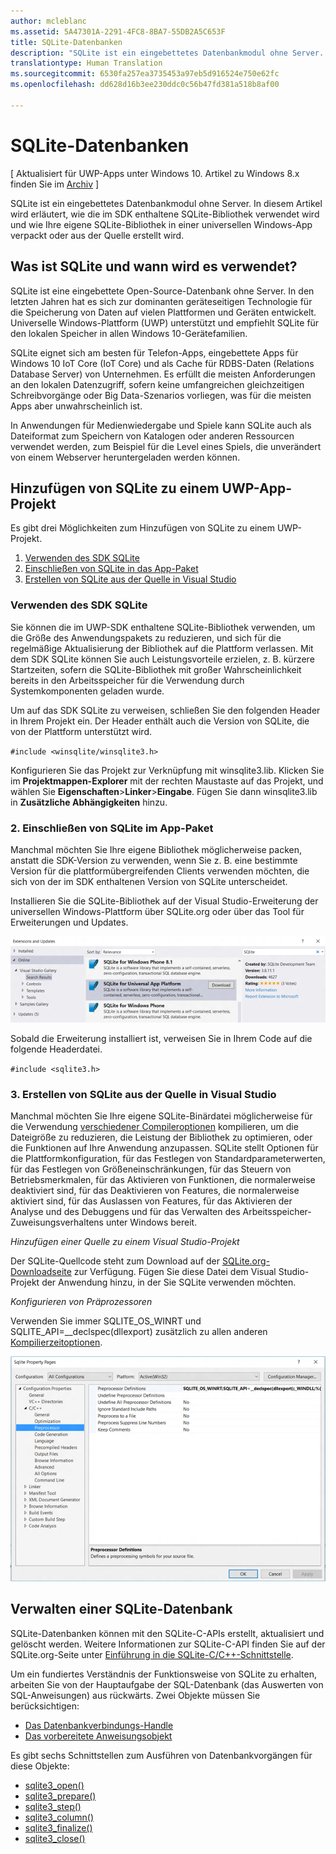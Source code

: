 ```yaml
---
author: mcleblanc
ms.assetid: 5A47301A-2291-4FC8-8BA7-55DB2A5C653F
title: SQLite-Datenbanken
description: "SQLite ist ein eingebettetes Datenbankmodul ohne Server. In diesem Artikel wird erläutert, wie die im SDK enthaltene SQLite-Bibliothek verwendet wird und wie Sie Ihre eigene SQLite-Bibliothek in einer Universellen Windows-App verpacken oder aus der Quelle erstellen können."
translationtype: Human Translation
ms.sourcegitcommit: 6530fa257ea3735453a97eb5d916524e750e62fc
ms.openlocfilehash: dd628d16b3ee230ddc0c56b47fd381a518b8af00

---
```

# SQLite-Datenbanken

\[ Aktualisiert für UWP-Apps unter Windows 10. Artikel zu Windows 8.x finden Sie im [Archiv](http://go.microsoft.com/fwlink/p/?linkid=619132) \]


SQLite ist ein eingebettetes Datenbankmodul ohne Server. In diesem Artikel wird erläutert, wie die im SDK enthaltene SQLite-Bibliothek verwendet wird und wie Ihre eigene SQLite-Bibliothek in einer universellen Windows-App verpackt oder aus der Quelle erstellt wird.

## Was ist SQLite und wann wird es verwendet?

SQLite ist eine eingebettete Open-Source-Datenbank ohne Server. In den letzten Jahren hat es sich zur dominanten geräteseitigen Technologie für die Speicherung von Daten auf vielen Plattformen und Geräten entwickelt. Universelle Windows-Plattform (UWP) unterstützt und empfiehlt SQLite für den lokalen Speicher in allen Windows 10-Gerätefamilien.

SQLite eignet sich am besten für Telefon-Apps, eingebettete Apps für Windows 10 IoT Core (IoT Core) und als Cache für RDBS-Daten (Relations Database Server) von Unternehmen. Es erfüllt die meisten Anforderungen an den lokalen Datenzugriff, sofern keine umfangreichen gleichzeitigen Schreibvorgänge oder Big Data-Szenarios vorliegen, was für die meisten Apps aber unwahrscheinlich ist.

In Anwendungen für Medienwiedergabe und Spiele kann SQLite auch als Dateiformat zum Speichern von Katalogen oder anderen Ressourcen verwendet werden, zum Beispiel für die Level eines Spiels, die unverändert von einem Webserver heruntergeladen werden können.

## Hinzufügen von SQLite zu einem UWP-App-Projekt

Es gibt drei Möglichkeiten zum Hinzufügen von SQLite zu einem UWP-Projekt.

1.  [Verwenden des SDK SQLite](#using-the-sdk-sqlite)
2.  [Einschließen von SQLite in das App-Paket](#including-sqlite-in-the-app-package)
3.  [Erstellen von SQLite aus der Quelle in Visual Studio](#building-sqlite-from-source-in-visual-studio)

### Verwenden des SDK SQLite

Sie können die im UWP-SDK enthaltene SQLite-Bibliothek verwenden, um die Größe des Anwendungspakets zu reduzieren, und sich für die regelmäßige Aktualisierung der Bibliothek auf die Plattform verlassen. Mit dem SDK SQLite können Sie auch Leistungsvorteile erzielen, z. B. kürzere Startzeiten, sofern die SQLite-Bibliothek mit großer Wahrscheinlichkeit bereits in den Arbeitsspeicher für die Verwendung durch Systemkomponenten geladen wurde.

Um auf das SDK SQLite zu verweisen, schließen Sie den folgenden Header in Ihrem Projekt ein. Der Header enthält auch die Version von SQLite, die von der Plattform unterstützt wird.

`#include <winsqlite/winsqlite3.h>`

Konfigurieren Sie das Projekt zur Verknüpfung mit winsqlite3.lib. Klicken Sie im **Projektmappen-Explorer** mit der rechten Maustaste auf das Projekt, und wählen Sie **Eigenschaften**&gt;**Linker**&gt;**Eingabe**. Fügen Sie dann winsqlite3.lib in **Zusätzliche Abhängigkeiten** hinzu.

### 2. Einschließen von SQLite im App-Paket

Manchmal möchten Sie Ihre eigene Bibliothek möglicherweise packen, anstatt die SDK-Version zu verwenden, wenn Sie z. B. eine bestimmte Version für die plattformübergreifenden Clients verwenden möchten, die sich von der im SDK enthaltenen Version von SQLite unterscheidet.

Installieren Sie die SQLite-Bibliothek auf der Visual Studio-Erweiterung der universellen Windows-Plattform über SQLite.org oder über das Tool für Erweiterungen und Updates.

![Bildschirm „Erweiterungen und Updates“](./images/extensions-and-updates.png)

Sobald die Erweiterung installiert ist, verweisen Sie in Ihrem Code auf die folgende Headerdatei.

`#include <sqlite3.h>`

### 3. Erstellen von SQLite aus der Quelle in Visual Studio

Manchmal möchten Sie Ihre eigene SQLite-Binärdatei möglicherweise für die Verwendung [verschiedener Compileroptionen](http://www.sqlite.org/compile.html) kompilieren, um die Dateigröße zu reduzieren, die Leistung der Bibliothek zu optimieren, oder die Funktionen auf Ihre Anwendung anzupassen. SQLite stellt Optionen für die Plattformkonfiguration, für das Festlegen von Standardparameterwerten, für das Festlegen von Größeneinschränkungen, für das Steuern von Betriebsmerkmalen, für das Aktivieren von Funktionen, die normalerweise deaktiviert sind, für das Deaktivieren von Features, die normalerweise aktiviert sind, für das Auslassen von Features, für das Aktivieren der Analyse und des Debuggens und für das Verwalten des Arbeitsspeicher-Zuweisungsverhaltens unter Windows bereit.

*Hinzufügen einer Quelle zu einem Visual Studio-Projekt*

Der SQLite-Quellcode steht zum Download auf der [SQLite.org-Downloadseite](https://www.sqlite.org/download.html) zur Verfügung. Fügen Sie diese Datei dem Visual Studio-Projekt der Anwendung hinzu, in der Sie SQLite verwenden möchten.

*Konfigurieren von Präprozessoren*

Verwenden Sie immer SQLITE\_OS\_WINRT und SQLITE\_API=\_\_declspec(dllexport) zusätzlich zu allen anderen [Kompilierzeitoptionen](http://www.sqlite.org/compile.html).

![Bildschirm mit den SQLite-Eigenschaftsseiten](./images/property-pages.png)

## Verwalten einer SQLite-Datenbank

SQLite-Datenbanken können mit den SQLite-C-APIs erstellt, aktualisiert und gelöscht werden. Weitere Informationen zur SQLite-C-API finden Sie auf der SQLite.org-Seite unter [Einführung in die SQLite-C/C++-Schnittstelle](http://www.sqlite.org/cintro.html).

Um ein fundiertes Verständnis der Funktionsweise von SQLite zu erhalten, arbeiten Sie von der Hauptaufgabe der SQL-Datenbank (das Auswerten von SQL-Anweisungen) aus rückwärts. Zwei Objekte müssen Sie berücksichtigen:

-   [Das Datenbankverbindungs-Handle](https://www.sqlite.org/c3ref/sqlite3.html)
-   [Das vorbereitete Anweisungsobjekt](https://www.sqlite.org/c3ref/stmt.html)

Es gibt sechs Schnittstellen zum Ausführen von Datenbankvorgängen für diese Objekte:

-   [sqlite3\_open()](https://web.archive.org/web/20141228070025/http:/www.sqlite.org/c3ref/open.html)
-   [sqlite3\_prepare()](https://web.archive.org/web/20141228070025/http:/www.sqlite.org/c3ref/prepare.html)
-   [sqlite3\_step()](https://web.archive.org/web/20141228070025/http:/www.sqlite.org/c3ref/step.html)
-   [sqlite3\_column()](https://web.archive.org/web/20141228070025/http:/www.sqlite.org/c3ref/column_blob.html)
-   [sqlite3\_finalize()](https://web.archive.org/web/20141228070025/http:/www.sqlite.org/c3ref/finalize.html)
-   [sqlite3\_close()](https://web.archive.org/web/20141228070025/http:/www.sqlite.org/c3ref/close.html)

 

 







<!--HONumber=Jun16_HO4-->



